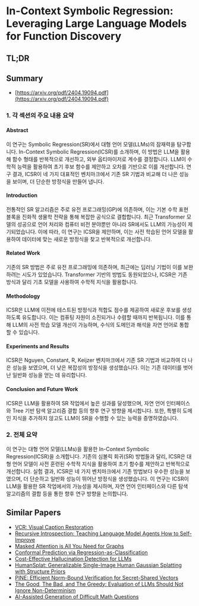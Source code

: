 # In-Context Symbolic Regression: Leveraging Large Language Models for Function Discovery
## TL;DR
## Summary
- [https://arxiv.org/pdf/2404.19094.pdf](https://arxiv.org/pdf/2404.19094.pdf)

### 1. 각 섹션의 주요 내용 요약

#### Abstract
이 연구는 Symbolic Regression(SR)에서 대형 언어 모델(LLMs)의 잠재력을 탐구합니다. In-Context Symbolic Regression(ICSR)를 소개하며, 이 방법은 LLM을 활용해 함수 형태를 반복적으로 개선하고, 외부 옵티마이저로 계수를 결정합니다. LLM이 수학적 능력을 활용하여 초기 후보 함수를 제안하고 오차를 기반으로 이를 개선합니다. 연구 결과, ICSR이 네 가지 대표적인 벤치마크에서 기존 SR 기법과 비교해 더 나은 성능을 보이며, 더 단순한 방정식을 만들어 냅니다.

#### Introduction
전통적인 SR 알고리즘은 주로 유전 프로그래밍(GP)에 의존하며, 이는 기본 수학 표현 블록을 진화적 생물학 전략을 통해 복잡한 공식으로 결합합니다. 최근 Transformer 모델의 성공으로 언어 처리와 컴퓨터 비전 분야뿐만 아니라 SR에서도 LLM의 가능성이 제기되었습니다. 이에 따라, 이 연구는 ICSR을 제안하며, 이는 사전 학습된 언어 모델을 활용하여 데이터에 맞는 새로운 방정식을 찾고 반복적으로 개선합니다.

#### Related Work
기존의 SR 방법은 주로 유전 프로그래밍에 의존하며, 최근에는 딥러닝 기법이 이를 보완하려는 시도가 있었습니다. Transformer 기반의 방법도 동원되었으나, ICSR은 기존 방식과 달리 기초 모델을 사용하여 수학적 지식을 활용합니다.

#### Methodology
ICSR은 LLM에 이전에 테스트된 방정식과 적합도 점수를 제공하여 새로운 후보를 생성하도록 유도합니다. 이는 컴퓨팅 자원이 소진되거나 수렴할 때까지 반복됩니다. 이를 통해 LLM의 사전 학습 모델 개선이 가능하며, 수식의 도메인과 해석을 자연 언어로 통합할 수 있습니다.

#### Experiments and Results
ICSR은 Nguyen, Constant, R, Keijzer 벤치마크에서 기존 SR 기법과 비교하여 더 나은 성능을 보였으며, 더 낮은 복잡성의 방정식을 생성했습니다. 이는 기존 데이터를 벗어난 일반화 성능을 얻는 데 유리합니다.

#### Conclusion and Future Work
ICSR은 LLM을 활용하여 SR 작업에서 높은 성과를 달성했으며, 자연 언어 인터페이스와 Tree 기반 탐색 알고리즘 결합 등의 향후 연구 방향을 제시합니다. 또한, 특별히 도메인 지식을 추가하지 않고도 LLM이 SR을 수행할 수 있는 능력을 증명하였습니다.

### 2. 전체 요약
이 연구는 대형 언어 모델(LLMs)을 활용한 In-Context Symbolic Regression(ICSR)을 소개합니다. 기존의 심볼릭 회귀(SR) 방법들과 달리, ICSR은 대형 언어 모델이 사전 훈련된 수학적 지식을 활용하여 초기 함수를 제안하고 반복적으로 개선합니다. 실험 결과, ICSR은 네 가지 벤치마크에서 기존 방법보다 우수한 성능을 보였으며, 더 단순하고 일반화 성능이 뛰어난 방정식을 생성했습니다. 이 연구는 ICSR이 LLM을 활용한 SR 작업에서의 가능성을 제시하며, 자연 언어 인터페이스와 다른 탐색 알고리즘의 결합 등을 통한 향후 연구 방향을 논의합니다.

## Similar Papers
- [VCR: Visual Caption Restoration](2406.06462.md)
- [Recursive Introspection: Teaching Language Model Agents How to Self-Improve](2407.18219.md)
- [Masked Attention is All You Need for Graphs](2402.10793.md)
- [Conformal Prediction via Regression-as-Classification](2404.08168.md)
- [Cost-Effective Hallucination Detection for LLMs](2407.21424.md)
- [HumanSplat: Generalizable Single-Image Human Gaussian Splatting with Structure Priors](2406.12459.md)
- [PINE: Efficient Norm-Bound Verification for Secret-Shared Vectors](2311.10237.md)
- [The Good, The Bad, and The Greedy: Evaluation of LLMs Should Not Ignore Non-Determinism](2407.10457.md)
- [AI-Assisted Generation of Difficult Math Questions](2407.21009.md)
